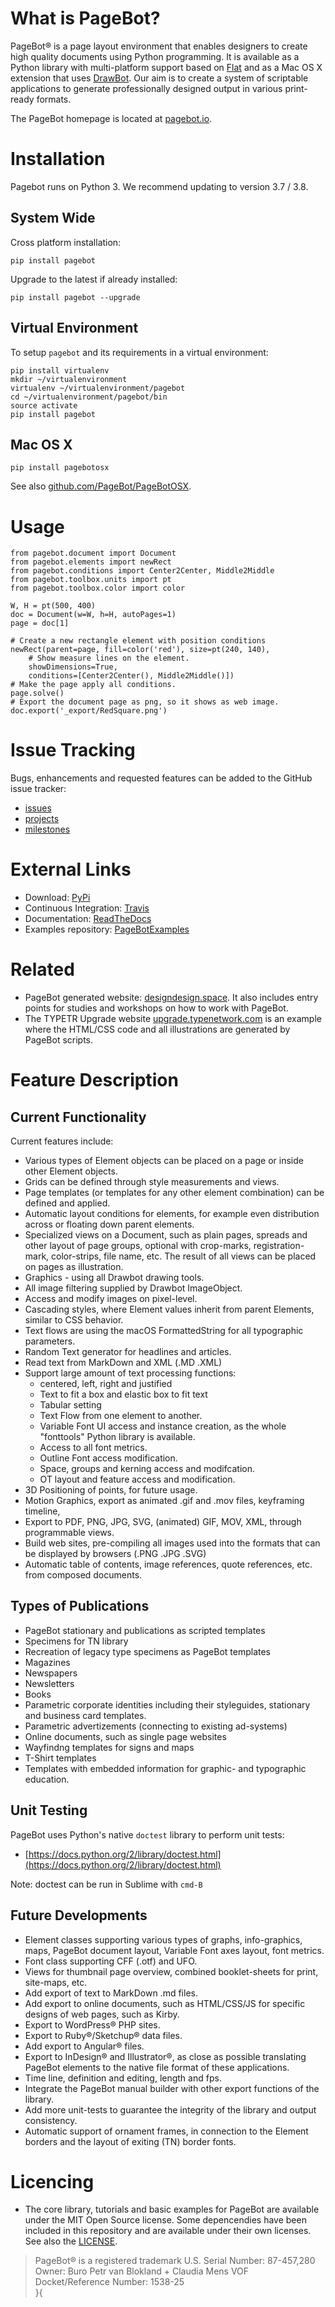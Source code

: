 # What is PageBot?

PageBot® is a page layout environment that enables designers to create high quality
documents using Python programming. It is available as a Python library with
multi-platform support based on [Flat](http://xxyxyz.org/flat) and as a Mac OS
X extension that uses [DrawBot](http://www.drawbot.com). Our aim is to create a
system of scriptable applications to generate professionally designed output in
various print-ready formats.

The PageBot homepage is located at [pagebot.io](http://pagebot.io).

# Installation

Pagebot runs on Python 3. We recommend updating to version 3.7 / 3.8.

## System Wide

Cross platform installation:

    pip install pagebot
    
Upgrade to the latest if already installed:

    pip install pagebot --upgrade


## Virtual Environment

To setup `pagebot` and its requirements in a virtual environment:

    pip install virtualenv
    mkdir ~/virtualenvironment
    virtualenv ~/virtualenvironment/pagebot
    cd ~/virtualenvironment/pagebot/bin
    source activate
    pip install pagebot

## Mac OS X

	pip install pagebotosx
	

See also [github.com/PageBot/PageBotOSX](https://github.com/PageBot/PageBotOSX).


# Usage

    from pagebot.document import Document
    from pagebot.elements import newRect
    from pagebot.conditions import Center2Center, Middle2Middle
    from pagebot.toolbox.units import pt
    from pagebot.toolbox.color import color
    
    W, H = pt(500, 400)
    doc = Document(w=W, h=H, autoPages=1)
    page = doc[1]
    
    # Create a new rectangle element with position conditions
    newRect(parent=page, fill=color('red'), size=pt(240, 140),
        # Show measure lines on the element.
        showDimensions=True, 
        conditions=[Center2Center(), Middle2Middle()])
    # Make the page apply all conditions.
    page.solve() 
    # Export the document page as png, so it shows as web image.
    doc.export('_export/RedSquare.png') 
       
    
# Issue Tracking 

Bugs, enhancements and requested features can be added to the GitHub issue tracker:

 * [issues](https://github.com/PageBot/PageBot/issues)
 * [projects](https://github.com/PageBot/PageBot/projects)
 * [milestones](https://github.com/PageBot/PageBot/milestones)

# External Links

- Download: [PyPi](https://pypi.org/project/pagebot/)
- Continuous Integration: [Travis](https://travis-ci.org/PageBot/PageBot)
- Documentation: [ReadTheDocs](https://pagebot.readthedocs.io/en/latest/)
- Examples repository: [PageBotExamples](https://github.com/PageBot/PageBotExamples)

# Related

- PageBot generated website: [designdesign.space](http://designdesign.space). It also includes entry points
for studies and workshops on how to work with PageBot.
- The TYPETR Upgrade website [upgrade.typenetwork.com](https://upgrade.typenetwork.com) is an example where
the HTML/CSS code and all illustrations are generated by PageBot scripts.

# Feature Description

## Current Functionality

Current features include:

* Various types of Element objects can be placed on a page or inside other
  Element objects.
* Grids can be defined through style measurements and views.
* Page templates (or templates for any other element combination) can be
  defined and applied.
* Automatic layout conditions for elements, for example even distribution
  across or floating down parent elements.
* Specialized views on a Document, such as plain pages, spreads and other
  layout of page groups, optional with crop-marks, registration-mark,
color-strips, file name, etc. The result of all views can be placed on pages as
illustration.
* Graphics - using all Drawbot drawing tools.
* All image filtering supplied by Drawbot ImageObject.
* Access and modify images on pixel-level.
* Cascading styles, where Element values inherit from parent Elements, similar
  to CSS behavior.   
* Text flows are using the macOS FormattedString for all typographic
  parameters.
* Random Text generator for headlines and articles.
* Read text from MarkDown and XML (.MD .XML)
* Support large amount of text processing functions:
   * centered, left, right and justified
   * Text to fit a box and elastic box to fit text
   * Tabular setting
   * Text Flow from one element to another. 
   * Variable Font UI access and instance creation, as the whole "fonttools"
     Python library is available.
   * Access to all font metrics.
   * Outline Font access modification.
   * Space, groups and kerning access and modifcation.
   * OT layout and feature access and modification.
* 3D Positioning of points, for future usage.
* Motion Graphics, export as animated .gif and .mov files, keyframing timeline, 
* Export to PDF, PNG, JPG, SVG, (animated) GIF, MOV, XML, through programmable
  views.
* Build web sites, pre-compiling all images used into the formats that can be
  displayed by browsers (.PNG .JPG .SVG)
* Automatic table of contents, image references, quote references, etc. from
  composed documents.

## Types of Publications

* PageBot stationary and publications as scripted templates
* Specimens for TN library
* Recreation of legacy type specimens as PageBot templates
* Magazines
* Newspapers
* Newsletters
* Books
* Parametric corporate identities including their styleguides, stationary and
  business card templates.
* Parametric advertizements (connecting to existing ad-systems)
* Online documents, such as single page websites
* Wayfindng templates for signs and maps
* T-Shirt templates
* Templates with embedded information for graphic- and typographic education.

## Unit Testing

PageBot uses Python's native `doctest` library to perform unit tests:

* [https://docs.python.org/2/library/doctest.html](https://docs.python.org/2/library/doctest.html)

Note: doctest can be run in Sublime with `cmd-B`   

## Future Developments

* Element classes supporting various types of graphs, info-graphics, maps,
  PageBot document layout, Variable Font axes layout, font metrics.
* Font class supporting CFF (.otf) and UFO.
* Views for thumbnail page overview, combined booklet-sheets for print,
  site-maps, etc.
* Add export of text to MarkDown .md files.
* Add export to online documents, such as HTML/CSS/JS for specific designs of
  web pages, such as Kirby.
* Export to WordPress® PHP sites.
* Export to Ruby®/Sketchup® data files.
* Add export to Angular® files.
* Export to InDesign® and Illustrator®, as close as possible translating
  PageBot elements to the native file format of these applications.
* Time line, definition and editing, length and fps.
* Integrate the PageBot manual builder with other export functions of the library.
* Add more unit-tests to guarantee the integrity of the library and output
  consistency.
* Automatic support of ornament frames, in connection to the Element borders
  and the layout of exiting (TN) border fonts.

# Licencing

- The core library, tutorials and basic examples for PageBot are available
  under the MIT Open Source license. Some depencendies have been included in
  this repository and are available under their own licenses. See also the
  [LICENSE](https://github.com/PageBot/PageBot/blob/master/LICENSE.md).

> PageBot® is a registered trademark 
> U.S. Serial Number: 87-457,280
> Owner: Buro Petr van Blokland + Claudia Mens VOF
> Docket/Reference Number: 1538-25     
}{
